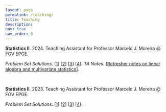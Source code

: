 ```yaml
---
layout: page
permalink: /teaching/
title: Teaching
description:
nav: true
nav_order: 6
---
```


**Statistics II**. 2024. Teaching Assistant for Professor Marcelo J. Moreira @ FGV EPGE.

*Problem Set Solutions*. \[[1](https://www.luanborelli.com/assets/pdf/ps1_2024.pdf)] \[[2](https://www.luanborelli.com/assets/pdf/ps2_2024.pdf)] \[[3](https://www.luanborelli.com/assets/pdf/ps3_2024.pdf)] \[[4](https://www.luanborelli.com/assets/pdf/ps4_2024.pdf)]. *TA Notes*. \[[Refresher notes on linear algebra and multivariate statistics](https://www.luanborelli.com/assets/pdf/ta_notes.pdf)].


<br>


**Statistics II**. 2023. Teaching Assistant for Professor Marcelo J. Moreira @ FGV EPGE.

*Problem Set Solutions*. \[[1](https://www.luanborelli.com/assets/pdf/ps1_2023.pdf)] \[[2](https://www.luanborelli.com/assets/pdf/ps2_2023.pdf)] \[[3](https://www.luanborelli.com/assets/pdf/ps3_2023.pdf)] \[[4](https://www.luanborelli.com/assets/pdf/ps4_2023.pdf)].
